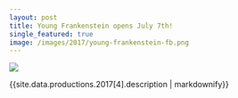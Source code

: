 ```yaml
---
layout: post
title: Young Frankenstein opens July 7th!
single_featured: true
image: /images/2017/young-frankenstein-fb.png
---
```

![](/images/2017/{{site.data.productions.2017[4].image}})

{{site.data.productions.2017[4].description | markdownify}}
